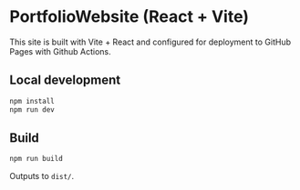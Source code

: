 # PortfolioWebsite (React + Vite)

This site is built with Vite + React and configured for deployment to GitHub Pages with Github Actions.

## Local development

```zsh
npm install
npm run dev
```

## Build

```zsh
npm run build
```

Outputs to `dist/`.
